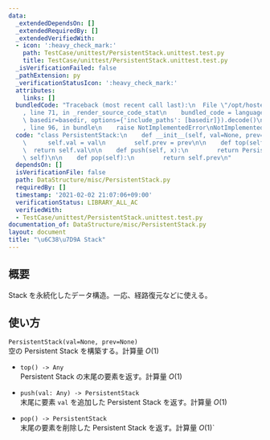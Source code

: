 ```yaml
---
data:
  _extendedDependsOn: []
  _extendedRequiredBy: []
  _extendedVerifiedWith:
  - icon: ':heavy_check_mark:'
    path: TestCase/unittest/PersistentStack.unittest.test.py
    title: TestCase/unittest/PersistentStack.unittest.test.py
  _isVerificationFailed: false
  _pathExtension: py
  _verificationStatusIcon: ':heavy_check_mark:'
  attributes:
    links: []
  bundledCode: "Traceback (most recent call last):\n  File \"/opt/hostedtoolcache/Python/3.10.4/x64/lib/python3.10/site-packages/onlinejudge_verify/documentation/build.py\"\
    , line 71, in _render_source_code_stat\n    bundled_code = language.bundle(stat.path,\
    \ basedir=basedir, options={'include_paths': [basedir]}).decode()\n  File \"/opt/hostedtoolcache/Python/3.10.4/x64/lib/python3.10/site-packages/onlinejudge_verify/languages/python.py\"\
    , line 96, in bundle\n    raise NotImplementedError\nNotImplementedError\n"
  code: "class PersistentStack:\n    def __init__(self, val=None, prev=None):\n  \
    \      self.val = val\n        self.prev = prev\n\n    def top(self):\n      \
    \  return self.val\n\n    def push(self, x):\n        return PersistentStack(x,\
    \ self)\n\n    def pop(self):\n        return self.prev\n"
  dependsOn: []
  isVerificationFile: false
  path: DataStructure/misc/PersistentStack.py
  requiredBy: []
  timestamp: '2021-02-02 21:07:06+09:00'
  verificationStatus: LIBRARY_ALL_AC
  verifiedWith:
  - TestCase/unittest/PersistentStack.unittest.test.py
documentation_of: DataStructure/misc/PersistentStack.py
layout: document
title: "\u6C38\u7D9A Stack"
---
```


## 概要
Stack を永続化したデータ構造。一応、経路復元などに使える。

## 使い方
`PersistentStack(val=None, prev=None)`  
空の Persistent Stack を構築する。計算量 $O(1)$

- `top() -> Any`  
Persistent Stack の末尾の要素を返す。計算量 $O(1)$

- `push(val: Any) -> PersistentStack`  
末尾に要素 `val` を追加した Persistent Stack を返す。計算量 $O(1)$

- `pop() -> PersistentStack`  
末尾の要素を削除した Persistent Stack を返す。計算量 $O(1)$`

